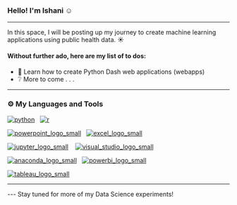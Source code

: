 ### Hello! I'm Ishani :relaxed:

___

In this space, I will be posting up my journey to create machine learning applications using public health data. :sunny:

#### Without further ado, here are my list of to dos:
- :speech_balloon: Learn how to create Python Dash web applications (webapps)
- :grey_question: More to come . . .
___

### :gear: My Languages and Tools
[![python](https://user-images.githubusercontent.com/30854544/200156746-2a53af94-6aa0-4072-95f9-b8adec9b878e.png)](https://www.python.org/)&nbsp;&nbsp;&nbsp;[![r](https://user-images.githubusercontent.com/30854544/200156818-ab4bef98-fdf0-4a24-a5a2-5b9959196dff.png)](https://www.r-project.org/)

[![powerpoint_logo_small](https://user-images.githubusercontent.com/30854544/200156778-4e01ae41-d5df-4aaf-bce6-3c6050b67cb7.png)](https://www.microsoft.com/en-us/microsoft-365/powerpoint)&nbsp;&nbsp;&nbsp;[![excel_logo_small](https://user-images.githubusercontent.com/30854544/200157321-6b2b0588-1b42-46e1-bd45-e94e7fd8f199.png)](https://www.microsoft.com/en-us/microsoft-365/excel)

[![jupyter_logo_small](https://user-images.githubusercontent.com/30854544/200157742-489df887-0c21-4195-8f38-e12f560b900f.png)](https://jupyter.org/hub)&nbsp;&nbsp;&nbsp;&nbsp;[![visual_studio_logo_small](https://user-images.githubusercontent.com/30854544/200158021-54293e94-8c57-448a-b884-cfc820160af9.png)](https://code.visualstudio.com/)

[![anaconda_logo_small](https://user-images.githubusercontent.com/30854544/200158010-7acb2304-4ae3-422c-886d-bbecf1e76f32.png)](https://www.anaconda.com/products/distribution)&nbsp;&nbsp;&nbsp;[![powerbi_logo_small](https://user-images.githubusercontent.com/30854544/200156939-b14eed3b-7bdd-40f8-811d-c9a6187ad273.png)](https://powerbi.microsoft.com/en-au/)

[![tableau_logo_small](https://user-images.githubusercontent.com/30854544/200156783-be42d893-3770-4f08-afb8-ae83704d641e.png)](https://www.tableau.com/)

___
--- Stay tuned for more of my Data Science experiments!

